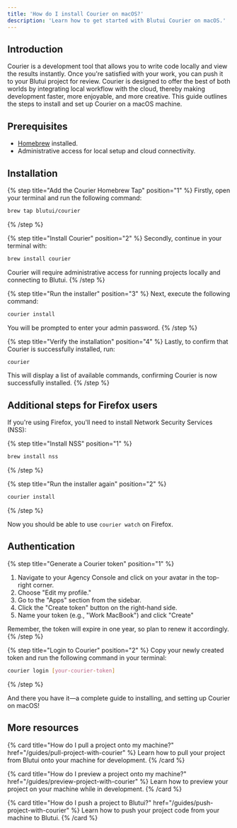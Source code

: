 ```yaml
---
title: 'How do I install Courier on macOS?'
description: 'Learn how to get started with Blutui Courier on macOS.'
---
```


## Introduction

Courier is a development tool that allows you to write code locally and view the results instantly. Once you're satisfied with your work, you can push it to your Blutui project for review. Courier is designed to offer the best of both worlds by integrating local workflow with the cloud, thereby making development faster, more enjoyable, and more creative. This guide outlines the steps to install and set up Courier on a macOS machine.

## Prerequisites

- [Homebrew](https://brew.sh/) installed.
- Administrative access for local setup and cloud connectivity.

## Installation

{% step title="Add the Courier Homebrew Tap" position="1" %}
Firstly, open your terminal and run the following command:

```bash
brew tap blutui/courier
```
{% /step %}

{% step title="Install Courier" position="2" %}
Secondly, continue in your terminal with:

```bash
brew install courier
```

Courier will require administrative access for running projects locally and connecting to Blutui.
{% /step %}

{% step title="Run the installer" position="3" %}
Next, execute the following command:

```bash
courier install
```

You will be prompted to enter your admin password.
{% /step %}

{% step title="Verify the installation" position="4" %}
Lastly, to confirm that Courier is successfully installed, run:

```bash
courier
```

This will display a list of available commands, confirming Courier is now successfully installed.
{% /step %}

## Additional steps for Firefox users

If you're using Firefox, you'll need to install Network Security Services (NSS):

{% step title="Install NSS" position="1" %}
```bash
brew install nss
```
{% /step %}

{% step title="Run the installer again" position="2" %}
```bash
courier install
```
{% /step %}

Now you should be able to use `courier watch` on Firefox.

## Authentication

{% step title="Generate a Courier token" position="1" %}
1. Navigate to your Agency Console and click on your avatar in the top-right corner.
2. Choose "Edit my profile."
3. Go to the "Apps" section from the sidebar.
4. Click the "Create token" button on the right-hand side.
5. Name your token (e.g., "Work MacBook") and click "Create"

Remember, the token will expire in one year, so plan to renew it accordingly.
{% /step %}

{% step title="Login to Courier" position="2" %}
Copy your newly created token and run the following command in your terminal:

```bash
courier login [your-courier-token]
```
{% /step %}

And there you have it—a complete guide to installing, and setting up Courier on macOS!

## More resources

{% card title="How do I pull a project onto my machine?" href="/guides/pull-project-with-courier" %}
  Learn how to pull your project from Blutui onto your machine for development.
{% /card %}

{% card title="How do I preview a project onto my machine?" href="/guides/preview-project-with-courier" %}
  Learn how to preview your project on your machine while in development.
{% /card %}

{% card title="How do I push a project to Blutui?" href="/guides/push-project-with-courier" %}
  Learn how to push your project code from your machine to Blutui.
{% /card %}
